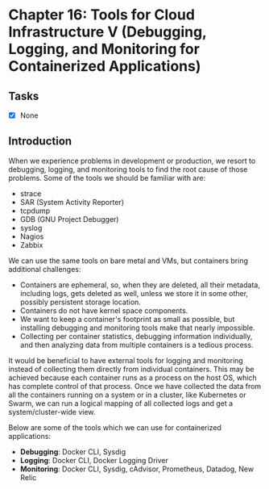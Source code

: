 # Chapter 16: Tools for Cloud Infrastructure V (Debugging, Logging, and Monitoring for Containerized Applications)

## Tasks
- [x] None

## Introduction

When we experience problems in development or production, we resort to debugging, logging, and monitoring tools to find the root cause of those problems. Some of the tools we should be familiar with are:
* strace
* SAR (System Activity Reporter)
* tcpdump
* GDB (GNU Project Debugger)
* syslog
* Nagios
* Zabbix

We can use the same tools on bare metal and VMs, but containers bring additional challenges:
* Containers are ephemeral, so, when they are deleted, all their metadata, including logs, gets deleted as well, unless we store it in some other, possibly persistent storage location.
* Containers do not have kernel space components.
* We want to keep a container's footprint as small as possible, but installing debugging and monitoring tools make that nearly impossible.
* Collecting per container statistics, debugging information individually, and then analyzing data from multiple containers is a tedious process.

It would be beneficial to have external tools for logging and monitoring instead of collecting them directly from individual containers. This may be achieved because each container runs as a process on the host OS, which has complete control of that process. Once we have collected the data from all the containers running on a system or in a cluster, like Kubernetes or Swarm, we can run a logical mapping of all collected logs and get a system/cluster-wide view.

Below are some of the tools which we can use for containerized applications:
* **Debugging**: Docker CLI, Sysdig
* **Logging**: Docker CLI, Docker Logging Driver
* **Monitoring**: Docker CLI, Sysdig, cAdvisor, Prometheus, Datadog, New Relic
